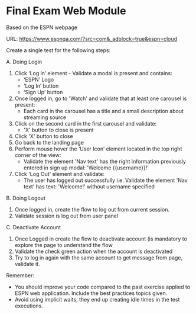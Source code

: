 # Final Exam Web Module

Based on the ESPN webpage

URL: https://www.espnqa.com/?src=com&_adblock=true&espn=cloud

Create a single test for the following steps:


A. Doing Login
   1. Click ‘Log in’ element - Validate a modal is present and contains:
      - ‘ESPN’ Logo
      -  ‘Log In’ button 
      - ‘Sign Up’ button 
   2. Once logged in, go to 'Watch' and validate that at least one carousel is present:
      - Each card in the carousel has a title and a small description about
            streaming source
   3. Click on the second card in the first carousel and validate:
      - 'X' button to close is present
   4. Click 'X' button to close
   5. Go back to the landing page
   6. Perform mouse hover the ‘User Icon’ element located in the top right corner of
      the view:
      - Validate the element 'Nav text' has the right information previously entered in sign up modal: 'Welcome {{username}}!'
   7. Click 'Log Out' element and validate:
      - The user has logged out successfully i.e. Validate the element 'Nav text' has text: 'Welcome!' without username specified


B. Doing Logout
   1. Once logged in, create the flow to log out from current session.
   2. Validate session is log out from user panel

C. Deactivate Account
   1. Once Logged in create the flow to deactivate account (is mandatory to explore the page to understand the flow
   2. Validate the check green action when the account is deactivated
   3. Try to log in again with the same account to get message from page, validate it.

Remember:
- You should improve your code compared to the past exercise applied to ESPN web application. Include the best practices topics given.
- Avoid using implicit waits, they end up creating idle times in the test executions.